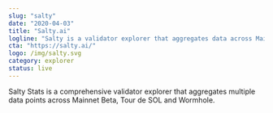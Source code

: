 ```yaml
---
slug: "salty"
date: "2020-04-03"
title: "Salty.ai"
logline: "Salty is a validator explorer that aggregates data across Mainnet Beta, Tour de SOL, and Wormhole."
cta: "https://salty.ai/"
logo: /img/salty.svg
category: explorer
status: live
---
```


Salty Stats is a comprehensive validator explorer that aggregates multiple data points across Mainnet Beta, Tour de SOL and Wormhole.

